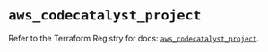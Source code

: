 # `aws_codecatalyst_project`

Refer to the Terraform Registry for docs: [`aws_codecatalyst_project`](https://registry.terraform.io/providers/hashicorp/aws/5.72.0/docs/resources/codecatalyst_project).
